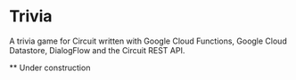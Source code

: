 # Trivia

A trivia game for Circuit written with Google Cloud Functions, Google Cloud Datastore, DialogFlow and the Circuit REST API.

** Under construction
